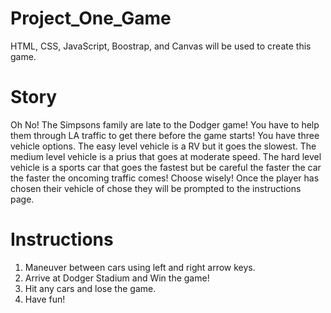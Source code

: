 # Project_One_Game
HTML, CSS, JavaScript, Boostrap, and Canvas will be used to create this game.

# Story
Oh No! The Simpsons family are late to the Dodger game! You have to help them through LA traffic to get there before the game starts! You have three vehicle options. The easy level vehicle is a RV but it goes the slowest. The medium level vehicle is a prius that goes at moderate speed. The hard level vehicle is a sports car that goes the fastest but be careful the faster the car the faster the oncoming traffic comes! Choose wisely! Once the player has chosen their vehicle of chose they will be prompted to the instructions page.

# Instructions
1. Maneuver between cars using left and right arrow keys.
2. Arrive at Dodger Stadium and Win the  game!
3. Hit any cars and lose the game.
4. Have fun!

